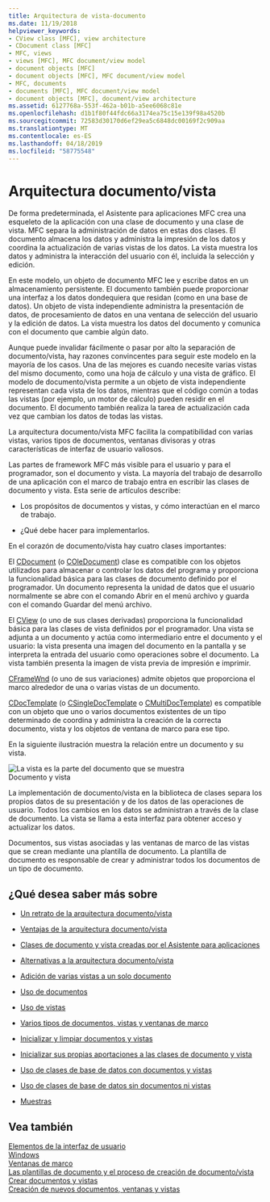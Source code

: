 ```yaml
---
title: Arquitectura de vista-documento
ms.date: 11/19/2018
helpviewer_keywords:
- CView class [MFC], view architecture
- CDocument class [MFC]
- MFC, views
- views [MFC], MFC document/view model
- document objects [MFC]
- document objects [MFC], MFC document/view model
- MFC, documents
- documents [MFC], MFC document/view model
- document objects [MFC], document/view architecture
ms.assetid: 6127768a-553f-462a-b01b-a5ee6068c81e
ms.openlocfilehash: d1b1f80f44fdc66a3174ea75c15e139f98a4520b
ms.sourcegitcommit: 72583d30170d6ef29ea5c6848dc00169f2c909aa
ms.translationtype: MT
ms.contentlocale: es-ES
ms.lasthandoff: 04/18/2019
ms.locfileid: "58775548"
---
```

# <a name="documentview-architecture"></a>Arquitectura documento/vista

De forma predeterminada, el Asistente para aplicaciones MFC crea una esqueleto de la aplicación con una clase de documento y una clase de vista. MFC separa la administración de datos en estas dos clases. El documento almacena los datos y administra la impresión de los datos y coordina la actualización de varias vistas de los datos. La vista muestra los datos y administra la interacción del usuario con él, incluida la selección y edición.

En este modelo, un objeto de documento MFC lee y escribe datos en un almacenamiento persistente. El documento también puede proporcionar una interfaz a los datos dondequiera que residan (como en una base de datos). Un objeto de vista independiente administra la presentación de datos, de procesamiento de datos en una ventana de selección del usuario y la edición de datos. La vista muestra los datos del documento y comunica con el documento que cambie algún dato.

Aunque puede invalidar fácilmente o pasar por alto la separación de documento/vista, hay razones convincentes para seguir este modelo en la mayoría de los casos. Una de las mejores es cuando necesite varias vistas del mismo documento, como una hoja de cálculo y una vista de gráfico. El modelo de documento/vista permite a un objeto de vista independiente representan cada vista de los datos, mientras que el código común a todas las vistas (por ejemplo, un motor de cálculo) pueden residir en el documento. El documento también realiza la tarea de actualización cada vez que cambian los datos de todas las vistas.

La arquitectura documento/vista MFC facilita la compatibilidad con varias vistas, varios tipos de documentos, ventanas divisoras y otras características de interfaz de usuario valiosos.

Las partes de framework MFC más visible para el usuario y para el programador, son el documento y vista. La mayoría del trabajo de desarrollo de una aplicación con el marco de trabajo entra en escribir las clases de documento y vista. Esta serie de artículos describe:

- Los propósitos de documentos y vistas, y cómo interactúan en el marco de trabajo.

- ¿Qué debe hacer para implementarlos.

En el corazón de documento/vista hay cuatro clases importantes:

El [CDocument](../mfc/reference/cdocument-class.md) (o [COleDocument](../mfc/reference/coledocument-class.md)) clase es compatible con los objetos utilizados para almacenar o controlar los datos del programa y proporciona la funcionalidad básica para las clases de documento definido por el programador. Un documento representa la unidad de datos que el usuario normalmente se abre con el comando Abrir en el menú archivo y guarda con el comando Guardar del menú archivo.

El [CView](../mfc/reference/cview-class.md) (o uno de sus clases derivadas) proporciona la funcionalidad básica para las clases de vista definidos por el programador. Una vista se adjunta a un documento y actúa como intermediario entre el documento y el usuario: la vista presenta una imagen del documento en la pantalla y se interpreta la entrada del usuario como operaciones sobre el documento. La vista también presenta la imagen de vista previa de impresión e imprimir.

[CFrameWnd](../mfc/reference/cframewnd-class.md) (o uno de sus variaciones) admite objetos que proporciona el marco alrededor de una o varias vistas de un documento.

[CDocTemplate](../mfc/reference/cdoctemplate-class.md) (o [CSingleDocTemplate](../mfc/reference/csingledoctemplate-class.md) o [CMultiDocTemplate](../mfc/reference/cmultidoctemplate-class.md)) es compatible con un objeto que uno o varios documentos existentes de un tipo determinado de coordina y administra la creación de la correcta documento, vista y los objetos de ventana de marco para ese tipo.

En la siguiente ilustración muestra la relación entre un documento y su vista.

![La vista es la parte del documento que se muestra](../mfc/media/vc379n1.gif "vista es la parte del documento que se muestra") <br/>
Documento y vista

La implementación de documento/vista en la biblioteca de clases separa los propios datos de su presentación y de los datos de las operaciones de usuario. Todos los cambios en los datos se administran a través de la clase de documento. La vista se llama a esta interfaz para obtener acceso y actualizar los datos.

Documentos, sus vistas asociadas y las ventanas de marco de las vistas que se crean mediante una plantilla de documento. La plantilla de documento es responsable de crear y administrar todos los documentos de un tipo de documento.

## <a name="what-do-you-want-to-know-more-about"></a>¿Qué desea saber más sobre

- [Un retrato de la arquitectura documento/vista](../mfc/a-portrait-of-the-document-view-architecture.md)

- [Ventajas de la arquitectura documento/vista](../mfc/advantages-of-the-document-view-architecture.md)

- [Clases de documento y vista creadas por el Asistente para aplicaciones](../mfc/document-and-view-classes-created-by-the-mfc-application-wizard.md)

- [Alternativas a la arquitectura documento/vista](../mfc/alternatives-to-the-document-view-architecture.md)

- [Adición de varias vistas a un solo documento](../mfc/adding-multiple-views-to-a-single-document.md)

- [Uso de documentos](../mfc/using-documents.md)

- [Uso de vistas](../mfc/using-views.md)

- [Varios tipos de documentos, vistas y ventanas de marco](../mfc/multiple-document-types-views-and-frame-windows.md)

- [Inicializar y limpiar documentos y vistas](../mfc/initializing-and-cleaning-up-documents-and-views.md)

- [Inicializar sus propias aportaciones a las clases de documento y vista](../mfc/creating-new-documents-windows-and-views.md)

- [Uso de clases de base de datos con documentos y vistas](../data/mfc-using-database-classes-with-documents-and-views.md)

- [Uso de clases de base de datos sin documentos ni vistas](../data/mfc-using-database-classes-without-documents-and-views.md)

- [Muestras](../overview/visual-cpp-samples.md)

## <a name="see-also"></a>Vea también

[Elementos de la interfaz de usuario](../mfc/user-interface-elements-mfc.md)<br/>
[Windows](../mfc/windows.md)<br/>
[Ventanas de marco](../mfc/frame-windows.md)<br/>
[Las plantillas de documento y el proceso de creación de documento/vista](../mfc/document-templates-and-the-document-view-creation-process.md)<br/>
[Crear documentos y vistas](../mfc/document-view-creation.md)<br/>
[Creación de nuevos documentos, ventanas y vistas](../mfc/creating-new-documents-windows-and-views.md)
